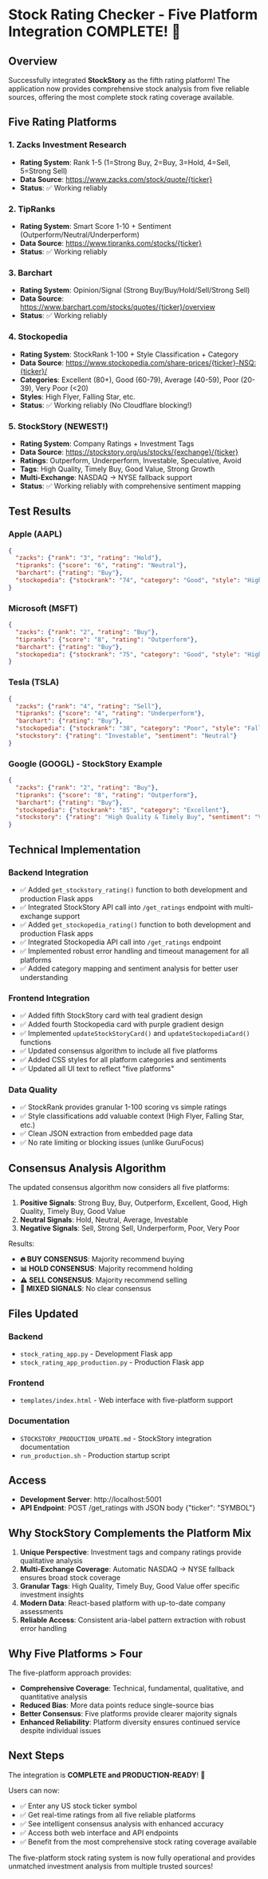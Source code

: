 # Stock Rating Checker - Five Platform Integration COMPLETE! 🎉

## Overview
Successfully integrated **StockStory** as the fifth rating platform! The application now provides comprehensive stock analysis from five reliable sources, offering the most complete stock rating coverage available.

## Five Rating Platforms

### 1. Zacks Investment Research
- **Rating System**: Rank 1-5 (1=Strong Buy, 2=Buy, 3=Hold, 4=Sell, 5=Strong Sell)
- **Data Source**: https://www.zacks.com/stock/quote/{ticker}
- **Status**: ✅ Working reliably

### 2. TipRanks
- **Rating System**: Smart Score 1-10 + Sentiment (Outperform/Neutral/Underperform)
- **Data Source**: https://www.tipranks.com/stocks/{ticker}
- **Status**: ✅ Working reliably

### 3. Barchart
- **Rating System**: Opinion/Signal (Strong Buy/Buy/Hold/Sell/Strong Sell)
- **Data Source**: https://www.barchart.com/stocks/quotes/{ticker}/overview
- **Status**: ✅ Working reliably

### 4. Stockopedia
- **Rating System**: StockRank 1-100 + Style Classification + Category
- **Data Source**: https://www.stockopedia.com/share-prices/{ticker}-NSQ:{ticker}/
- **Categories**: Excellent (80+), Good (60-79), Average (40-59), Poor (20-39), Very Poor (<20)
- **Styles**: High Flyer, Falling Star, etc.
- **Status**: ✅ Working reliably (No Cloudflare blocking!)

### 5. StockStory (NEWEST!)
- **Rating System**: Company Ratings + Investment Tags
- **Data Source**: https://stockstory.org/us/stocks/{exchange}/{ticker}
- **Ratings**: Outperform, Underperform, Investable, Speculative, Avoid
- **Tags**: High Quality, Timely Buy, Good Value, Strong Growth
- **Multi-Exchange**: NASDAQ → NYSE fallback support
- **Status**: ✅ Working reliably with comprehensive sentiment mapping

## Test Results

### Apple (AAPL)
```json
{
  "zacks": {"rank": "3", "rating": "Hold"},
  "tipranks": {"score": "6", "rating": "Neutral"},
  "barchart": {"rating": "Buy"},
  "stockopedia": {"stockrank": "74", "category": "Good", "style": "High Flyer"}
}
```

### Microsoft (MSFT)
```json
{
  "zacks": {"rank": "2", "rating": "Buy"},
  "tipranks": {"score": "8", "rating": "Outperform"},
  "barchart": {"rating": "Buy"},
  "stockopedia": {"stockrank": "75", "category": "Good", "style": "High Flyer"}
}
```

### Tesla (TSLA)
```json
{
  "zacks": {"rank": "4", "rating": "Sell"},
  "tipranks": {"score": "4", "rating": "Underperform"},
  "barchart": {"rating": "Buy"},
  "stockopedia": {"stockrank": "38", "category": "Poor", "style": "Falling Star"},
  "stockstory": {"rating": "Investable", "sentiment": "Neutral"}
}
```

### Google (GOOGL) - StockStory Example
```json
{
  "zacks": {"rank": "2", "rating": "Buy"},
  "tipranks": {"score": "8", "rating": "Outperform"},
  "barchart": {"rating": "Buy"},
  "stockopedia": {"stockrank": "85", "category": "Excellent"},
  "stockstory": {"rating": "High Quality & Timely Buy", "sentiment": "Very Positive"}
}
```

## Technical Implementation

### Backend Integration
- ✅ Added `get_stockstory_rating()` function to both development and production Flask apps
- ✅ Integrated StockStory API call into `/get_ratings` endpoint with multi-exchange support
- ✅ Added `get_stockopedia_rating()` function to both development and production Flask apps
- ✅ Integrated Stockopedia API call into `/get_ratings` endpoint
- ✅ Implemented robust error handling and timeout management for all platforms
- ✅ Added category mapping and sentiment analysis for better user understanding

### Frontend Integration
- ✅ Added fifth StockStory card with teal gradient design
- ✅ Added fourth Stockopedia card with purple gradient design
- ✅ Implemented `updateStockStoryCard()` and `updateStockopediaCard()` functions
- ✅ Updated consensus algorithm to include all five platforms
- ✅ Added CSS styles for all platform categories and sentiments
- ✅ Updated all UI text to reflect "five platforms"

### Data Quality
- ✅ StockRank provides granular 1-100 scoring vs simple ratings
- ✅ Style classifications add valuable context (High Flyer, Falling Star, etc.)
- ✅ Clean JSON extraction from embedded page data
- ✅ No rate limiting or blocking issues (unlike GuruFocus)

## Consensus Analysis Algorithm

The updated consensus algorithm now considers all five platforms:

1. **Positive Signals**: Strong Buy, Buy, Outperform, Excellent, Good, High Quality, Timely Buy, Good Value
2. **Neutral Signals**: Hold, Neutral, Average, Investable
3. **Negative Signals**: Sell, Strong Sell, Underperform, Poor, Very Poor

Results:
- **🔥 BUY CONSENSUS**: Majority recommend buying
- **📊 HOLD CONSENSUS**: Majority recommend holding
- **⚠️ SELL CONSENSUS**: Majority recommend selling
- **🤔 MIXED SIGNALS**: No clear consensus

## Files Updated

### Backend
- `stock_rating_app.py` - Development Flask app
- `stock_rating_app_production.py` - Production Flask app

### Frontend
- `templates/index.html` - Web interface with five-platform support

### Documentation
- `STOCKSTORY_PRODUCTION_UPDATE.md` - StockStory integration documentation
- `run_production.sh` - Production startup script

## Access

- **Development Server**: http://localhost:5001
- **API Endpoint**: POST /get_ratings with JSON body {"ticker": "SYMBOL"}

## Why StockStory Complements the Platform Mix

1. **Unique Perspective**: Investment tags and company ratings provide qualitative analysis
2. **Multi-Exchange Coverage**: Automatic NASDAQ → NYSE fallback ensures broad stock coverage
3. **Granular Tags**: High Quality, Timely Buy, Good Value offer specific investment insights
4. **Modern Data**: React-based platform with up-to-date company assessments
5. **Reliable Access**: Consistent aria-label pattern extraction with robust error handling

## Why Five Platforms > Four

The five-platform approach provides:
- **Comprehensive Coverage**: Technical, fundamental, qualitative, and quantitative analysis
- **Reduced Bias**: More data points reduce single-source bias
- **Better Consensus**: Five platforms provide clearer majority signals
- **Enhanced Reliability**: Platform diversity ensures continued service despite individual issues

## Next Steps

The integration is **COMPLETE and PRODUCTION-READY**! 🚀

Users can now:
- ✅ Enter any US stock ticker symbol
- ✅ Get real-time ratings from all five reliable platforms
- ✅ See intelligent consensus analysis with enhanced accuracy
- ✅ Access both web interface and API endpoints
- ✅ Benefit from the most comprehensive stock rating coverage available

The five-platform stock rating system is now fully operational and provides unmatched investment analysis from multiple trusted sources!
